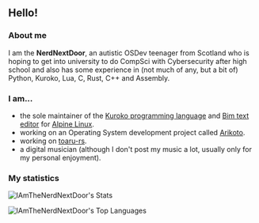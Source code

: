 ## Hello!
### About me
I am the **NerdNextDoor**, an autistic OSDev teenager from Scotland who is hoping to get into university to do CompSci with Cybersecurity after high school and also has some experience in (not much of any, but a bit of) Python, Kuroko, Lua, C, Rust, C++ and Assembly.

### I am...

- the sole maintainer of the [Kuroko programming language](https://kuroko-lang.github.io) and [Bim text editor](https://github.com/klange/bim) for [Alpine Linux](https://alpinelinux.org/).
- working on an Operating System development project called [Arikoto](https://arikoto.nerdnextdoor.net).
- working on [toaru-rs](https://github.com/IAmTheNerdNextDoor/toaru-rs).
- a digital musician (although I don't post my music a lot, usually only for my personal enjoyment).

### My statistics

![IAmTheNerdNextDoor's Stats](https://github-readme-stats.vercel.app/api?username=IAmTheNerdNextDoor&theme=vue-dark&show_icons=true&hide_border=true&count_private=true)

![IAmTheNerdNextDoor's Top Languages](https://github-readme-stats.vercel.app/api/top-langs/?username=IAmTheNerdNextDoor&theme=vue-dark&hide_border=true&layout=compact)
